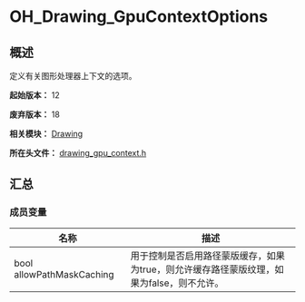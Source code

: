 # OH_Drawing_GpuContextOptions
<!--Kit: ArkGraphics 2D-->
<!--Subsystem: Graphics-->
<!--Owner: @hangmengxin-->
<!--Designer: @wangyanglan-->
<!--Tester: @nobuggers-->
<!--Adviser: @ge-yafang-->

## 概述

定义有关图形处理器上下文的选项。

**起始版本：** 12

**废弃版本：** 18

**相关模块：** [Drawing](capi-drawing.md)

**所在头文件：** [drawing_gpu_context.h](capi-drawing-gpu-context-h.md)

## 汇总

### 成员变量

| 名称                      | 描述                                                         |
| ------------------------- | ------------------------------------------------------------ |
| bool allowPathMaskCaching | 用于控制是否启用路径蒙版缓存，如果为true，则允许缓存路径蒙版纹理，如果为false，则不允许。 |

